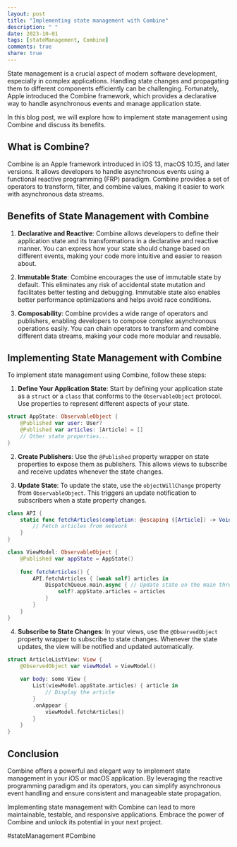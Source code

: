 ```yaml
---
layout: post
title: "Implementing state management with Combine"
description: " "
date: 2023-10-01
tags: [stateManagement, Combine]
comments: true
share: true
---
```


State management is a crucial aspect of modern software development, especially in complex applications. Handling state changes and propagating them to different components efficiently can be challenging. Fortunately, Apple introduced the Combine framework, which provides a declarative way to handle asynchronous events and manage application state.

In this blog post, we will explore how to implement state management using Combine and discuss its benefits.

## What is Combine?

Combine is an Apple framework introduced in iOS 13, macOS 10.15, and later versions. It allows developers to handle asynchronous events using a functional reactive programming (FRP) paradigm. Combine provides a set of operators to transform, filter, and combine values, making it easier to work with asynchronous data streams.

## Benefits of State Management with Combine

1. **Declarative and Reactive**: Combine allows developers to define their application state and its transformations in a declarative and reactive manner. You can express how your state should change based on different events, making your code more intuitive and easier to reason about.

2. **Immutable State**: Combine encourages the use of immutable state by default. This eliminates any risk of accidental state mutation and facilitates better testing and debugging. Immutable state also enables better performance optimizations and helps avoid race conditions.

3. **Composability**: Combine provides a wide range of operators and publishers, enabling developers to compose complex asynchronous operations easily. You can chain operators to transform and combine different data streams, making your code more modular and reusable.

## Implementing State Management with Combine

To implement state management using Combine, follow these steps:

1. **Define Your Application State**: Start by defining your application state as a `struct` or a `class` that conforms to the `ObservableObject` protocol. Use properties to represent different aspects of your state.

```swift
struct AppState: ObservableObject {
    @Published var user: User?
    @Published var articles: [Article] = []
    // Other state properties...
}
```

2. **Create Publishers**: Use the `@Published` property wrapper on state properties to expose them as publishers. This allows views to subscribe and receive updates whenever the state changes.

3. **Update State**: To update the state, use the `objectWillChange` property from `ObservableObject`. This triggers an update notification to subscribers when a state property changes.

```swift
class API {
    static func fetchArticles(completion: @escaping ([Article]) -> Void) {
        // Fetch articles from network
    }
}

class ViewModel: ObservableObject {
    @Published var appState = AppState()
    
    func fetchArticles() {
        API.fetchArticles { [weak self] articles in
            DispatchQueue.main.async { // Update state on the main thread
                self?.appState.articles = articles
            }
        }
    }
}
```

4. **Subscribe to State Changes**: In your views, use the `@ObservedObject` property wrapper to subscribe to state changes. Whenever the state updates, the view will be notified and updated automatically.

```swift
struct ArticleListView: View {
    @ObservedObject var viewModel = ViewModel()
    
    var body: some View {
        List(viewModel.appState.articles) { article in
            // Display the article
        }
        .onAppear {
            viewModel.fetchArticles()
        }
    }
}
```

## Conclusion

Combine offers a powerful and elegant way to implement state management in your iOS or macOS application. By leveraging the reactive programming paradigm and its operators, you can simplify asynchronous event handling and ensure consistent and manageable state propagation.

Implementing state management with Combine can lead to more maintainable, testable, and responsive applications. Embrace the power of Combine and unlock its potential in your next project.

#stateManagement #Combine